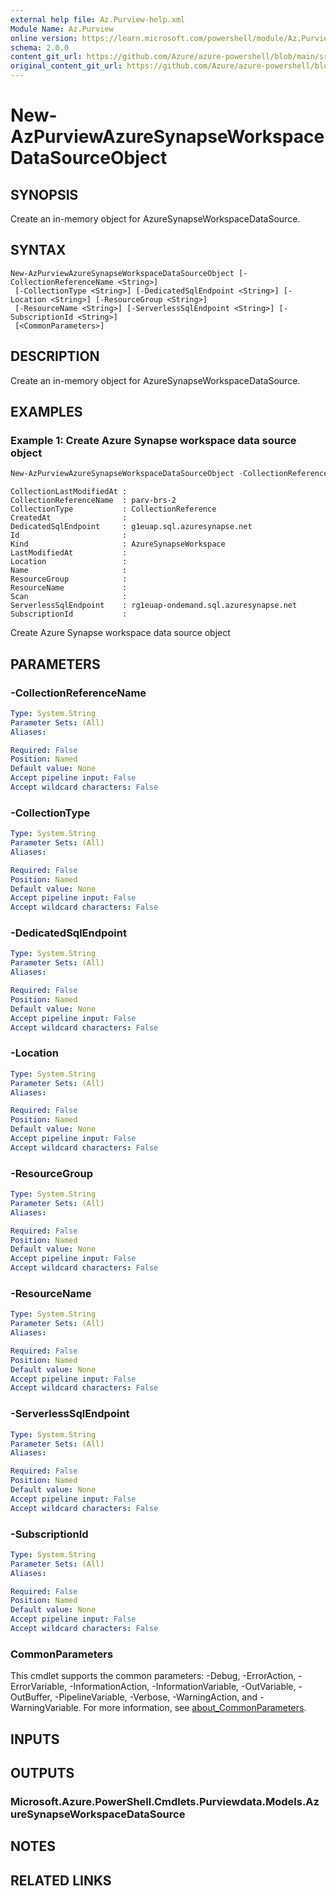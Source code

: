 ```yaml
---
external help file: Az.Purview-help.xml
Module Name: Az.Purview
online version: https://learn.microsoft.com/powershell/module/Az.Purview/new-azpurviewazuresynapseworkspacedatasourceobject
schema: 2.0.0
content_git_url: https://github.com/Azure/azure-powershell/blob/main/src/Purview/Purview/help/New-AzPurviewAzureSynapseWorkspaceDataSourceObject.md
original_content_git_url: https://github.com/Azure/azure-powershell/blob/main/src/Purview/Purview/help/New-AzPurviewAzureSynapseWorkspaceDataSourceObject.md
---
```


# New-AzPurviewAzureSynapseWorkspaceDataSourceObject

## SYNOPSIS
Create an in-memory object for AzureSynapseWorkspaceDataSource.

## SYNTAX

```
New-AzPurviewAzureSynapseWorkspaceDataSourceObject [-CollectionReferenceName <String>]
 [-CollectionType <String>] [-DedicatedSqlEndpoint <String>] [-Location <String>] [-ResourceGroup <String>]
 [-ResourceName <String>] [-ServerlessSqlEndpoint <String>] [-SubscriptionId <String>]
 [<CommonParameters>]
```

## DESCRIPTION
Create an in-memory object for AzureSynapseWorkspaceDataSource.

## EXAMPLES

### Example 1: Create Azure Synapse workspace data source object
```powershell
New-AzPurviewAzureSynapseWorkspaceDataSourceObject -CollectionReferenceName 'parv-brs-2' -CollectionType 'CollectionReference' -DedicatedSqlEndpoint 'g1euap.sql.azuresynapse.net' -ServerlessSqlEndpoint 'rg1euap-ondemand.sql.azuresynapse.net'
```

```output
CollectionLastModifiedAt :
CollectionReferenceName  : parv-brs-2
CollectionType           : CollectionReference
CreatedAt                :
DedicatedSqlEndpoint     : g1euap.sql.azuresynapse.net
Id                       :
Kind                     : AzureSynapseWorkspace
LastModifiedAt           :
Location                 :
Name                     :
ResourceGroup            :
ResourceName             :
Scan                     :
ServerlessSqlEndpoint    : rg1euap-ondemand.sql.azuresynapse.net
SubscriptionId           :
```

Create Azure Synapse workspace data source object

## PARAMETERS

### -CollectionReferenceName

```yaml
Type: System.String
Parameter Sets: (All)
Aliases:

Required: False
Position: Named
Default value: None
Accept pipeline input: False
Accept wildcard characters: False
```

### -CollectionType

```yaml
Type: System.String
Parameter Sets: (All)
Aliases:

Required: False
Position: Named
Default value: None
Accept pipeline input: False
Accept wildcard characters: False
```

### -DedicatedSqlEndpoint

```yaml
Type: System.String
Parameter Sets: (All)
Aliases:

Required: False
Position: Named
Default value: None
Accept pipeline input: False
Accept wildcard characters: False
```

### -Location

```yaml
Type: System.String
Parameter Sets: (All)
Aliases:

Required: False
Position: Named
Default value: None
Accept pipeline input: False
Accept wildcard characters: False
```

### -ResourceGroup

```yaml
Type: System.String
Parameter Sets: (All)
Aliases:

Required: False
Position: Named
Default value: None
Accept pipeline input: False
Accept wildcard characters: False
```

### -ResourceName

```yaml
Type: System.String
Parameter Sets: (All)
Aliases:

Required: False
Position: Named
Default value: None
Accept pipeline input: False
Accept wildcard characters: False
```

### -ServerlessSqlEndpoint

```yaml
Type: System.String
Parameter Sets: (All)
Aliases:

Required: False
Position: Named
Default value: None
Accept pipeline input: False
Accept wildcard characters: False
```

### -SubscriptionId

```yaml
Type: System.String
Parameter Sets: (All)
Aliases:

Required: False
Position: Named
Default value: None
Accept pipeline input: False
Accept wildcard characters: False
```

### CommonParameters
This cmdlet supports the common parameters: -Debug, -ErrorAction, -ErrorVariable, -InformationAction, -InformationVariable, -OutVariable, -OutBuffer, -PipelineVariable, -Verbose, -WarningAction, and -WarningVariable. For more information, see [about_CommonParameters](http://go.microsoft.com/fwlink/?LinkID=113216).

## INPUTS

## OUTPUTS

### Microsoft.Azure.PowerShell.Cmdlets.Purviewdata.Models.AzureSynapseWorkspaceDataSource

## NOTES

## RELATED LINKS
